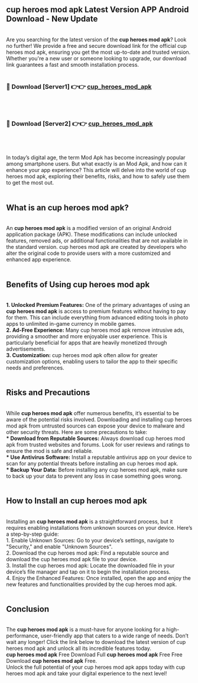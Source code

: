 ## cup heroes mod apk Latest Version APP Android Download - New Update
<br>
Are you searching for the latest version of the <strong>cup heroes mod apk</strong>? Look no further! We provide a free and secure download link for the official cup heroes mod apk, ensuring you get the most up-to-date and trusted version. Whether you're a new user or someone looking to upgrade, our download link guarantees a fast and smooth installation process.
<br>
<br>
<h3>🔴 Download [Server1] 👉👉 <a href="https://modyolo.store/cup+heroes+mod+apk">cup_heroes_mod_apk</a></h3><br>
<br>
<h3>🔴 Download [Server2] 👉👉 <a href="https://modyolo.store/cup+heroes+mod+apk">cup_heroes_mod_apk</a></h3><br>
<br>
<br>
In today’s digital age, the term Mod Apk has become increasingly popular among smartphone users. But what exactly is an Mod Apk, and how can it enhance your app experience? This article will delve into the world of cup heroes mod apk, exploring their benefits, risks, and how to safely use them to get the most out.
<br>
<br>
<h2>What is an cup heroes mod apk?</h2>
<br>
An <strong>cup heroes mod apk</strong> is a modified version of an original Android application package (APK). These modifications can include unlocked features, removed ads, or additional functionalities that are not available in the standard version. cup heroes mod apk are created by developers who alter the original code to provide users with a more customized and enhanced app experience.
<br>
<br>
<h2>Benefits of Using cup heroes mod apk</h2>
<br>
<strong> 1. Unlocked Premium Features:</strong> One of the primary advantages of using an <strong>cup heroes mod apk</strong> is access to premium features without having to pay for them. This can include everything from advanced editing tools in photo apps to unlimited in-game currency in mobile games.
<br>
<strong> 2. Ad-Free Experience:</strong> Many cup heroes mod apk remove intrusive ads, providing a smoother and more enjoyable user experience. This is particularly beneficial for apps that are heavily monetized through advertisements.
<br>
<strong> 3. Customization:</strong> cup heroes mod apk often allow for greater customization options, enabling users to tailor the app to their specific needs and preferences.
<br>
<br>
<h2>Risks and Precautions</h2>
<br>
While <strong>cup heroes mod apk</strong> offer numerous benefits, it’s essential to be aware of the potential risks involved. Downloading and installing cup heroes mod apk from untrusted sources can expose your device to malware and other security threats. Here are some precautions to take:
<br>
<strong> * Download from Reputable Sources:</strong> Always download cup heroes mod apk from trusted websites and forums. Look for user reviews and ratings to ensure the mod is safe and reliable.
<br>
<strong> * Use Antivirus Software:</strong> Install a reputable antivirus app on your device to scan for any potential threats before installing an cup heroes mod apk.
<br>
<strong> * Backup Your Data:</strong> Before installing any cup heroes mod apk, make sure to back up your data to prevent any loss in case something goes wrong.
<br>
<br>
<h2>How to Install an cup heroes mod apk</h2>
<br>
Installing an <strong>cup heroes mod apk</strong> is a straightforward process, but it requires enabling installations from unknown sources on your device. Here’s a step-by-step guide:
<br>
 1. Enable Unknown Sources: Go to your device’s settings, navigate to "Security," and enable "Unknown Sources".
<br>
 2. Download the cup heroes mod apk: Find a reputable source and download the cup heroes mod apk file to your device.
<br>
 3. Install the cup heroes mod apk: Locate the downloaded file in your device’s file manager and tap on it to begin the installation process.
<br>
 4. Enjoy the Enhanced Features: Once installed, open the app and enjoy the new features and functionalities provided by the cup heroes mod apk.
<br>
<br>
<h2><strong>Conclusion</strong></h2>
<br>
The <strong>cup heroes mod apk</strong> is a must-have for anyone looking for a high-performance, user-friendly app that caters to a wide range of needs. Don’t wait any longer! Click the link below to download the latest version of cup heroes mod apk and unlock all its incredible features today.
<br>
<strong>cup heroes mod apk</strong> Free Download Full <strong>cup heroes mod apk</strong> Free Free Download <strong>cup heroes mod apk</strong> Free.
<br>
Unlock the full potential of your cup heroes mod apk apps today with cup heroes mod apk and take your digital experience to the next level!
